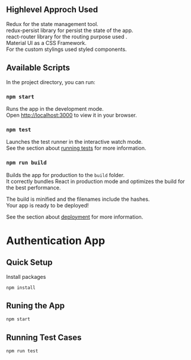 ## Highlevel Approch Used

Redux for the state management tool.\
redux-persist library for persist the state of the app.\
react-router library for the routing purpose used .\
Material UI as a CSS Framework.\
For the custom stylings used styled components.

## Available Scripts

In the project directory, you can run:

### `npm start`

Runs the app in the development mode.\
Open [http://localhost:3000](http://localhost:3000) to view it in your browser.

### `npm test`

Launches the test runner in the interactive watch mode.\
See the section about [running tests](https://facebook.github.io/create-react-app/docs/running-tests) for more information.

### `npm run build`

Builds the app for production to the `build` folder.\
It correctly bundles React in production mode and optimizes the build for the best performance.

The build is minified and the filenames include the hashes.\
Your app is ready to be deployed!

See the section about [deployment](https://facebook.github.io/create-react-app/docs/deployment) for more information.

# Authentication App

## Quick Setup

Install packages

```
npm install
```

## Runing the App

```
npm start
```

## Running Test Cases

```
npm run test
```

